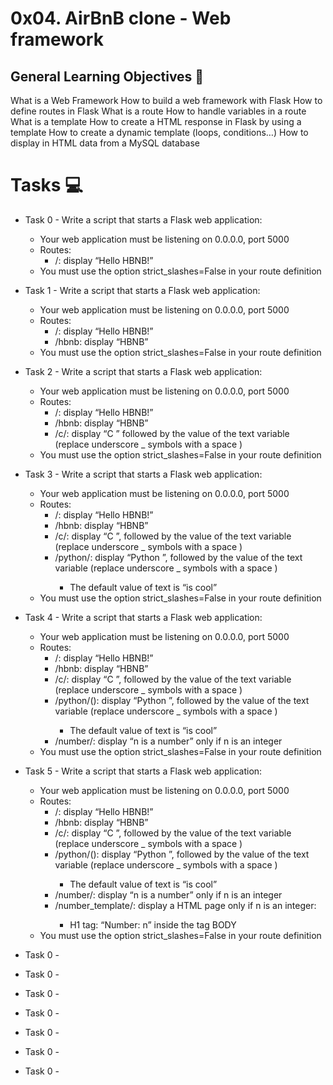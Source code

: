 # 0x04. AirBnB clone - Web framework

## General Learning Objectives :page_with_curl:

What is a Web Framework
How to build a web framework with Flask
How to define routes in Flask
What is a route
How to handle variables in a route
What is a template
How to create a HTML response in Flask by using a template
How to create a dynamic template (loops, conditions…)
How to display in HTML data from a MySQL database

# Tasks :computer:

* Task 0 - Write a script that starts a Flask web application:
    - Your web application must be listening on 0.0.0.0, port 5000
    - Routes:
        - /: display “Hello HBNB!”
    - You must use the option strict_slashes=False in your route definition

* Task 1 - Write a script that starts a Flask web application:
    - Your web application must be listening on 0.0.0.0, port 5000
    - Routes:
        - /: display “Hello HBNB!”
        - /hbnb: display “HBNB”
    - You must use the option strict_slashes=False in your route definition

* Task 2 - Write a script that starts a Flask web application:
    - Your web application must be listening on 0.0.0.0, port 5000
    - Routes:
        - /: display “Hello HBNB!”
        - /hbnb: display “HBNB”
        - /c/<text>: display “C ” followed by the value of the text variable (replace underscore _ symbols with a space )
    - You must use the option strict_slashes=False in your route definition

* Task 3 - Write a script that starts a Flask web application:
    - Your web application must be listening on 0.0.0.0, port 5000
    - Routes:
        - /: display “Hello HBNB!”
        - /hbnb: display “HBNB”
        - /c/<text>: display “C ”, followed by the value of the text variable (replace underscore _ symbols with a space )
        - /python/<text>: display “Python ”, followed by the value of the text variable (replace underscore _ symbols with a space )
            - The default value of text is “is cool”
    - You must use the option strict_slashes=False in your route definition

* Task 4 - Write a script that starts a Flask web application:
    - Your web application must be listening on 0.0.0.0, port 5000
    - Routes:
        - /: display “Hello HBNB!”
        - /hbnb: display “HBNB”
        - /c/<text>: display “C ”, followed by the value of the text variable (replace underscore _ symbols with a space )
        - /python/(<text>): display “Python ”, followed by the value of the text variable (replace underscore _ symbols with a space )
            - The default value of text is “is cool”
        - /number/<n>: display “n is a number” only if n is an integer
    - You must use the option strict_slashes=False in your route definition

* Task 5 - Write a script that starts a Flask web application:
    - Your web application must be listening on 0.0.0.0, port 5000
    - Routes:
        - /: display “Hello HBNB!”
        - /hbnb: display “HBNB”
        - /c/<text>: display “C ”, followed by the value of the text variable (replace underscore _ symbols with a space )
        - /python/(<text>): display “Python ”, followed by the value of the text variable (replace underscore _ symbols with a space )
            - The default value of text is “is cool”
        - /number/<n>: display “n is a number” only if n is an integer
        - /number_template/<n>: display a HTML page only if n is an integer:
            - H1 tag: “Number: n” inside the tag BODY
    - You must use the option strict_slashes=False in your route definition

* Task 0 - 
* Task 0 - 
* Task 0 - 
* Task 0 - 
* Task 0 - 
* Task 0 - 
* Task 0 - 
